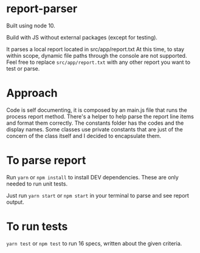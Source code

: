 # report-parser

Built using node 10.

Build with JS without external packages (except for testing).

It parses a local report located in src/app/report.txt
At this time, to stay within scope, dynamic file paths through the console are not supported.
Feel free to replace `src/app/report.txt` with any other report you want to test or parse.

# Approach

Code is self documenting, it is composed by an main.js file that runs the process report method.
There's a helper to help parse the report line items and format them correctly.
The constants folder has the codes and the display names.
Some classes use private constants that are just of the concern of the class itself and I decided to encapsulate them.

# To parse report

Run `yarn` or `npm install` to install DEV dependencies. These are only needed to run unit tests.

Just run `yarn start` or `npm start` in your terminal to parse and see report output.

# To run tests

`yarn test` or `npm test` to run 16 specs, written about the given criteria.
